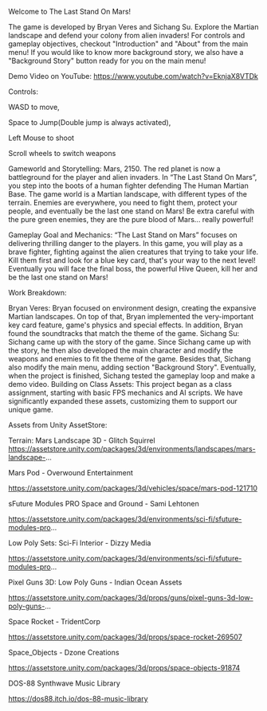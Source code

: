 Welcome to The Last Stand On Mars!

The game is developed by Bryan Veres and Sichang Su. Explore the Martian landscape and defend your colony from alien invaders! For controls and gameplay objectives, checkout "Introduction" and "About" from the main menu! If you would like to know more background story, we also have a "Background Story" button ready for you on the main menu!

Demo Video on YouTube: 
https://www.youtube.com/watch?v=EknjaX8VTDk 

Controls:

WASD to move, 

Space to Jump(Double jump is always activated), 

Left Mouse to shoot

Scroll wheels to switch weapons

Gameworld and Storytelling: Mars, 2150. The red planet is now a battleground for the player and alien invaders. In “The Last Stand On Mars”, you step into the boots of a human fighter defending The Human Martian Base.  The game world is a Martian landscape, with different types of the terrain. Enemies are everywhere, you need to fight them, protect your people, and eventually be the last one stand on Mars! Be extra careful with the pure green enemies, they are the pure blood of Mars... really powerful! 

Gameplay Goal and Mechanics: “The Last Stand on Mars” focuses on delivering thrilling danger to the players. In this game, you will play as a brave fighter, fighting against the alien creatures that trying to take your life. Kill them first and look for a blue key card, that's your way to the next level! Eventually you will face the final boss, the powerful Hive Queen, kill her and be the last one stand on Mars!

Work Breakdown:

Bryan Veres: Bryan focused on environment design, creating the expansive Martian landscapes. On top of that, Bryan implemented the very-important key card feature, game's physics and special effects. In addition, Bryan found the soundtracks that match the theme of the game. 
Sichang Su: Sichang came up with the story of the game. Since Sichang came up with the story, he then also developed the main character and modify the weapons and enemies to fit the theme of the game. Besides that, Sichang also modify the main menu, adding section "Background Story". Eventually, when the project is finished, Sichang tested the gameplay loop and make a demo video. 
Building on Class Assets: This project began as a class assignment, starting with basic FPS mechanics and AI scripts. We have significantly expanded these assets, customizing them to support our unique game.

Assets from Unity AssetStore:

Terrain: Mars Landscape 3D - Glitch Squirrel https://assetstore.unity.com/packages/3d/environments/landscapes/mars-landscape-...

Mars Pod - Overwound Entertainment

 https://assetstore.unity.com/packages/3d/vehicles/space/mars-pod-121710

sFuture Modules PRO Space and Ground - Sami Lehtonen

https://assetstore.unity.com/packages/3d/environments/sci-fi/sfuture-modules-pro...

Low Poly Sets: Sci-Fi Interior - Dizzy Media

https://assetstore.unity.com/packages/3d/environments/sci-fi/sfuture-modules-pro...

Pixel Guns 3D: Low Poly Guns - Indian Ocean Assets

https://assetstore.unity.com/packages/3d/props/guns/pixel-guns-3d-low-poly-guns-...

Space Rocket - TridentCorp

https://assetstore.unity.com/packages/3d/props/space-rocket-269507

Space_Objects - Dzone Creations

https://assetstore.unity.com/packages/3d/props/space-objects-91874

DOS-88 Synthwave Music Library

https://dos88.itch.io/dos-88-music-library
